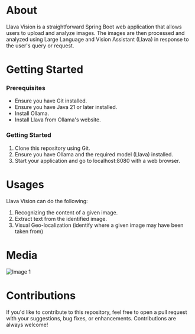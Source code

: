 # About 
Llava Vision is a straightforward Spring Boot web application that allows users to upload and analyze images. The images are then processed and analyzed using Large Language and Vision Assistant (Llava) in response to the user's query or request.

# Getting Started 

### Prerequisites
* Ensure you have Git installed.
* Ensure you have Java 21 or later installed.
* Install Ollama.
* Install Llava from Ollama's website.

### Getting Started
1. Clone this repository using Git.
2. Ensure you have Ollama  and the required model (Llava) installed.
3. Start your application and go to localhost:8080 with a web browser.
 
# Usages
Llava Vision can do the following:
1. Recognizing the content of a given image.
2. Extract text from the identified image.
3. Visual Geo-localization (identify where a given image may have been taken from)

# Media 
![Image 1](https://i.imgur.com/lbMnNuv.png)

# Contributions 
If you'd like to contribute to this repository, feel free to open a pull request with your suggestions, bug fixes, or enhancements. Contributions are always welcome!
